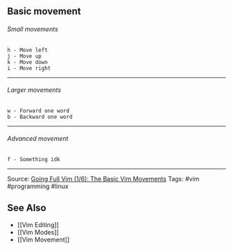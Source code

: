 ## Basic movement
###### Small movements
```text
h - Move left
j - Move up
k - Move down
i - Move right
```

---
###### Larger movements
```text
w - Forward one word
b - Backward one word
```

---
###### Advanced movement
```text
f - Something idk
```
---
Source: [Going Full Vim (1/6): The Basic Vim Movements](https://www.youtube.com/watch?v=H3o4l4GVLW0)
Tags: #vim #programming #linux

## See Also
- [[Vim Editing]]
- [[Vim Modes]]
- [[Vim Movement]]